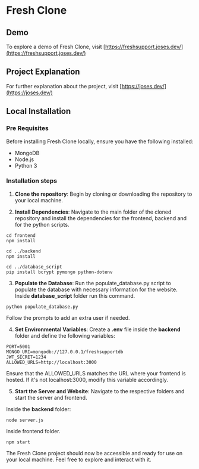 # Fresh Clone

## Demo

To explore a demo of Fresh Clone, visit [https://freshsupport.joses.dev/](https://freshsupport.joses.dev/)

## Project Explanation

For further explanation about the project, visit [https://joses.dev/](https://joses.dev/)

## Local Installation

### Pre Requisites

Before installing Fresh Clone locally, ensure you have the following installed:

- MongoDB
- Node.js
- Python 3

### Installation steps

1. **Clone the repository**: Begin by cloning or downloading the repository to your local machine.

2. **Install Dependencies**: Navigate to the main folder of the cloned repository and install the dependencies for the frontend, backend and for the python scripts.

```
cd frontend
npm install
```

```
cd ../backend
npm install
```

```
cd ../database_script
pip install bcrypt pymongo python-dotenv
```

3. **Populate the Database**: Run the populate_database.py script to populate the database with necessary information for the website. Inside **database_script** folder run this command.

```
python populate_database.py
```

Follow the prompts to add an extra user if needed.

4. **Set Environmental Variables**: Create a **.env** file inside the **backend** folder and define the following variables:

```
PORT=5001
MONGO_URI=mongodb://127.0.0.1/freshsupportdb
JWT_SECRET=1234
ALLOWED_URLS=http://localhost:3000

```

Ensure that the ALLOWED_URLS matches the URL where your frontend is hosted. If it's not localhost:3000, modify this variable accordingly.

5. **Start the Server and Website**: Navigate to the respective folders and start the server and frontend.

Inside the **backend** folder:

```
node server.js
```

Inside frontend folder.

```
npm start
```

The Fresh Clone project should now be accessible and ready for use on your local machine. Feel free to explore and interact with it.
